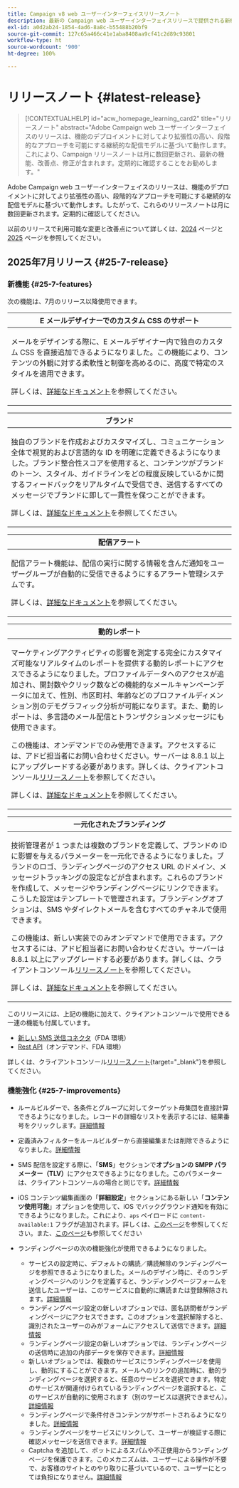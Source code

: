 ```yaml
---
title: Campaign v8 web ユーザーインターフェイスリリースノート
description: 最新の Campaign web ユーザーインターフェイスリリースで提供される新機能について説明します
exl-id: a0d2ab24-1854-4ad6-8a8c-b55488b20bf9
source-git-commit: 127c65a466c41e1aba8408aa9cf41c2d89c93801
workflow-type: ht
source-wordcount: '900'
ht-degree: 100%

---
```


# リリースノート {#latest-release}

>[!CONTEXTUALHELP]
>id="acw_homepage_learning_card2"
>title="リリースノート"
>abstract="Adobe Campaign web ユーザーインターフェイスのリリースは、機能のデプロイメントに対してより拡張性の高い、段階的なアプローチを可能にする継続的な配信モデルに基づいて動作します。これにより、Campaign リリースノートは月に数回更新され、最新の機能、改善点、修正が含まれます。定期的に確認することをお勧めします。"

Adobe Campaign web ユーザーインターフェイスのリリースは、機能のデプロイメントに対してより拡張性の高い、段階的なアプローチを可能にする継続的な配信モデルに基づいて動作します。したがって、これらのリリースノートは月に数回更新されます。定期的に確認してください。

以前のリリースで利用可能な変更と改善点について詳しくは、[2024](release-notes-24.md) ページと [2025](release-notes-25.md) ページを参照してください。

## 2025年7月リリース {#25-7-release}

### 新機能 {#25-7-features}

次の機能は、7月のリリース以降使用できます。

<!--table>
<thead>
<tr>
<th><strong>Multilingual email and SMS</strong><br/></th>
</tr>
</thead>
<tbody>
<tr>
<td>
<p>You can now send multiple email and SMS deliveries in different languages in Adobe Campaign Web UI. The multilingual delivery feature allows you to choose the default language of your delivery as well as the different languages in which the delivery can be sent. You can also preview these deliveries in the languages you have chosen.
</p>
<p>For Multilingual email, your server must be upgraded to 8.8.1 minimum. Refer to the Client Console <a href="https://experienceleague.adobe.com/docs/campaign/campaign-v8/releases/release-notes.html?lang=ja" target="_blank">release notes</a>.
<p>For more information, refer to the <a href="../email/edit-content.md#multilingual-delivery">detailed documentation</a>.</p>
</td>
</tr>
</tbody>
</table-->

<!--table>
<thead>
<tr>
<th><strong>Custom channel for API deliveries</strong><br/></th>
</tr>
</thead>
<tbody>
<tr>
<td>
<p>You can now, directly from Adobe Campaign Web UI, orchestrate and execute deliveries based on custom API channels. These deliveries can be standalone or part of a workflow. The configuration of the custom API channel is performed in the console.</p>
<p>For more information, refer to the detailed documentation.</p>
</td>
</tr>
</tbody>
</table-->

<table>
<thead>
<tr>
<th><strong>E メールデザイナーでのカスタム CSS のサポート</strong><br/></th>
</tr>
</thead>
<tbody>
<tr>
<td>
<p>メールをデザインする際に、E メールデザイナー内で独自のカスタム CSS を直接追加できるようになりました。この機能により、コンテンツの外観に対する柔軟性と制御を高めるのに、高度で特定のスタイルを適用できます。</p>
<p>詳しくは、<a href="../email/custom-css.md">詳細なドキュメント</a>を参照してください。</p>
</td>
</tr>
</tbody>
</table>

<table>
<thead>
<tr>
<th><strong>ブランド</strong><br/></th>
</tr>
</thead>
<tbody>
<tr>
<td>
<p>独自のブランドを作成およびカスタマイズし、コミュニケーション全体で視覚的および言語的な ID を明確に定義できるようになりました。ブランド整合性スコアを使用すると、コンテンツがブランドのトーン、スタイル、ガイドラインをどの程度反映しているかに関するフィードバックをリアルタイムで受信でき、送信するすべてのメッセージでブランドに即して一貫性を保つことができます。
</p>
<p>詳しくは、<a href="../content/brands.md">詳細なドキュメント</a>を参照してください。</p>
</td>
</tr>
</tbody>
</table>

<table>
<thead>
<tr>
<th><strong>配信アラート</strong><br/></th>
</tr>
</thead>
<tbody>
<tr>
<td>
<p>配信アラート機能は、配信の実行に関する情報を含んだ通知をユーザーグループが自動的に受信できるようにするアラート管理システムです。</p>
<p>詳しくは、<a href="../msg/delivery-alerting.md">詳細なドキュメント</a>を参照してください。</p>
</td>
</tr>
</tbody>
</table>

<!--table>
<thead>
<tr>
<th><strong>Landing pages improvements</strong><br/></th>
</tr>
</thead>
<tbody>
<tr>
<td>
<p>The following improvements to landing pages are now available:</p>
<ul>
    <li>You can now reference a default subscription/unsubscription landing page when configuring a service. When designing an email, if you define a link to that landing page, users submitting the landing page form are automatically subscribed to or unsubscribed from this service. <a href="../audience/manage-services.md#create-service">Read more</a></li>
    <li>A new option in the landing page configuration allows anonymous visitors to access the landing page. If you unselect this option, only identified users can access and submit the form. <a href="../landing-pages/create-lp.md#create-landing-page">Read more</a></li>
    <li>A new option in the landing page configuration allows to store additional internal data when the landing page is being submitted. <a href="../landing-pages/create-lp.md#create-landing-page">Read more</a></li>
    <li>A new option enables to use a landing page for several services, making it dynamic. When adding a link to an email, if you select a dynamic landing page, you can select any service. If you select a landing page that has a specific service associated, this service will be automatically used (you cannot select another one). <a href="../landing-pages/create-lp.md#define-actions-on-form-submission">Read more</a></li>
    <li>Conditional content is now supported in landing pages. <a href="../landing-pages/lp-content.md">Read more</a></li>
    <li>You can link a landing page to a service, and send a confirmation message when users validate it. <a href="../landing-pages/lp-content.md#lp-message">Read more</a></li>
    <li>You can add captcha to protect your landing page from spam and abuse caused by bots. This is non-intrusive for your customers since it does not require any interaction from them and is based on interactions with your site. <a href="../landing-pages/create-lp.md#captcha">Read more</a></li>
</ul>
</td>
</tr>
</tbody>
</table-->


<table>
<thead>
<tr>
<th><strong>動的レポート</strong><br/></th>
</tr>
</thead>
<tbody>
<tr>
<td>
<p>マーケティングアクティビティの影響を測定する完全にカスタマイズ可能なリアルタイムのレポートを提供する動的レポートにアクセスできるようになりました。プロファイルデータへのアクセスが追加され、開封数やクリック数などの機能的なメールキャンペーンデータに加えて、性別、市区町村、年齢などのプロファイルディメンション別のデモグラフィック分析が可能になります。また、動的レポートは、多言語のメール配信とトランザクションメッセージにも使用できます。</p>
<p>この機能は、オンデマンドでのみ使用できます。アクセスするには、アドビ担当者にお問い合わせください。サーバーは 8.8.1 以上にアップグレードする必要があります。詳しくは、クライアントコンソール<a href="https://experienceleague.adobe.com/docs/campaign/campaign-v8/releases/release-notes.html?lang=ja" target="_blank">リリースノート</a>を参照してください。
<p>詳しくは、<a href="../reporting/dynamic-reporting/get-started-reporting.md">詳細なドキュメント</a>を参照してください。</p>
</td>
</tr>
</tbody>
</table>

<table>
<thead>
<tr>
<th><strong>一元化されたブランディング</strong><br/></th>
</tr>
</thead>
<tbody>
<tr>
<td>
<p>技術管理者が 1 つまたは複数のブランドを定義して、ブランドの ID に影響を与えるパラメーターを一元化できるようになりました。ブランドのロゴ、ランディングページのアクセス URL のドメイン、メッセージトラッキングの設定などが含まれます。これらのブランドを作成して、メッセージやランディングページにリンクできます。こうした設定はテンプレートで管理されます。ブランディングオプションは、SMS やダイレクトメールを含むすべてのチャネルで使用できます。</p>
<p>この機能は、新しい実装でのみオンデマンドで使用できます。アクセスするには、アドビ担当者にお問い合わせください。サーバーは 8.8.1 以上にアップグレードする必要があります。詳しくは、クライアントコンソール<a href="https://experienceleague.adobe.com/docs/campaign/campaign-v8/releases/release-notes.html?lang=ja" target="_blank">リリースノート</a>を参照してください。
<p>詳しくは、<a href="../administration/branding/branding-gs.md">詳細なドキュメント</a>を参照してください。</p>
</td>
</tr>
</tbody>
</table>

このリリースには、上記の機能に加えて、クライアントコンソールで使用できる一連の機能も付属しています。

* [新しい SMS 送信コネクタ](https://experienceleague.adobe.com/docs/campaign/campaign-v8/send/sms/sms.html?lang=ja)（FDA 環境）
* [Rest API](https://experienceleague.adobe.com/docs/campaign/campaign-v8/developer/apis/get-started-apis.html?lang=ja)（オンデマンド、FDA 環境）

詳しくは、クライアントコンソール[リリースノート](https://experienceleague.adobe.com/docs/campaign/campaign-v8/releases/release-notes.html?lang=ja){target="_blank"}を参照してください。

<!--

### Features previously in Limited Availability {#25-7-limited} 

>[!AVAILABILITY]
>
>To benefit from these updates, your server must be upgrated to 8.8.1 mininum. Refer to the Client Console [release notes](https://experienceleague.adobe.com/docs/campaign/campaign-v8/releases/release-notes.html?lang=ja){target="_blank"}.

Previously released in Limited Availability, the following capabilities are now available to all environments (General Availability):

* **Multilingual delivery creation** - You can now send multiple email deliveries in different languages in Adobe Campaign Web User Interface. The Multilingual delivery feature allows you to choose the default language of your delivery as well as the different languages in which the delivery can be sent. You can also preview these deliveries in the languages you have chosen. [Read more](../email/edit-content.md#multilingual-delivery).


* **Visual fragments** - You can now create, use and archive content fragments. Visual fragments are pre-defined visual blocks that you can reuse across multiple email deliveries, or in content templates. [Learn more](https://experienceleague.adobe.com/docs/campaign-web/v8/content/manage-reusable-content/fragments/fragments.html?lang=ja){target="_blank"}

* **Delivery alerting** - The Delivery alerting feature is an alert management system that enables a group of users to automatically receive notifications containing information on the execution of their deliveries. [Read more](../msg/delivery-alerting.md)


* **Landing pages improvements** - The following improvements to landing pages are now available:

    * You can now reference a default subscription/unsubscription landing page when configuring a service. When designing an email, if you define a link to that landing page, users submitting the landing page form are automatically subscribed to or unsubscribed from this service. [Read more](../audience/manage-services.md#create-service)
    * A new option in the landing page configuration allows anonymous visitors to access the landing page. If you unselect this option, only identified users can access and submit the form. [Read more](../landing-pages/create-lp.md#create-landing-page)
    * A new option in the landing page configuration allows to store additional internal data when the landing page is being submitted. [Read more](../landing-pages/create-lp.md#create-landing-page)
    * A new option enables to use a landing page for several services, making it dynamic. When adding a link to an email, if you select a dynamic landing page, you can select any service. If you select a landing page that has a specific service associated, this service will be automatically used (you cannot select another one). [Read more](../landing-pages/create-lp.md#define-actions-on-form-submission)
    * Conditional content is now supported in landing pages. [Read more](../landing-pages/lp-content.md)
    * You can link a landing page to a service, and send a confirmation message when users validate it. [Learn more](../landing-pages/lp-content.md#lp-message)
    * You can add captcha to protect your landing page from spam and abuse caused by bots. This is non-intrusive for your customers since it does not require any interaction from them and is based on interactions with your site. [Learn more](../landing-pages/create-lp.md#captcha)

Previously released in Limited Availability, the following capabilities are now available **on demand**:

* **Dynamic Reporting** - You can now access Dynamic Reporting which provides fully customizable and real-time reports to measure the impact of your marketing activities. It adds access to profile data, enabling demographic analysis by profile dimensions such as gender, city and age in addition to functional email campaign data like opens and clicks. Dynamic reporting is also available for multilingual email deliveries and transactional messages. [Read more](../reporting/dynamic-reporting/get-started-reporting.md)

* **Centralized Branding** -  Your technical administrators can now define one or several brands to centralize the parameters that affect a brand's identity. This includes the brand logo, the domain of the landing pages' access URL, or message tracking settings. You can create these brands and link them to messages or landing pages. This configuration is managed in templates. Branding options are available for all channels, including SMS and Direct mail. [Read more](../administration/branding/branding-gs.md){target="_blank"}

    >[!NOTE]
    >
    >This feature is only available for new implementations.

In addition to the features listed above, this release also comes with a set of functionalities available in the Client Console:

* [New SMS sending connector](https://experienceleague.adobe.com/docs/campaign/campaign-v8/send/sms/sms.html?lang=ja) (FDA environments)
* [Rest APIs](https://experienceleague.adobe.com/docs/campaign/campaign-v8/developer/apis/get-started-apis.html?lang=ja) (on demand, FDA environments)

Refer to the Client Console [release notes](https://experienceleague.adobe.com/docs/campaign/campaign-v8/releases/release-notes.html?lang=ja){target="_blank"}.

-->

### 機能強化 {#25-7-improvements}

* ルールビルダーで、各条件とグループに対してターゲット母集団を直接計算できるようになりました。レコードの詳細なリストを表示するには、結果番号をクリックします。[詳細情報](../query/build-query.md#validate-query)

* 定義済みフィルターをルールビルダーから直接編集または削除できるようになりました。[詳細情報](../get-started/predefined-filters.md#manage-predefined-filter)

* SMS 配信を設定する際に、「**SMS**」セクションで&#x200B;**オプションの SMPP パラメーター（TLV）**&#x200B;にアクセスできるようになりました。このパラメーターは、クライアントコンソールの場合と同じです。[詳細情報](../advanced-settings/delivery-settings.md#sms-tab)

* iOS コンテンツ編集画面の「**詳細設定**」セクションにある新しい「**コンテンツ使用可能**」オプションを使用して、iOS でバックグラウンド通知を有効にできるようになりました。これにより、`aps` ペイロードに `content-available:1` フラグが追加されます。詳しくは、[このページ](../push/content-push.md)を参照してください。また、[このページ](../push/rich-push-ios.md)も参照してください

* ランディングページの次の機能強化が使用できるようになりました。

   * サービスの設定時に、デフォルトの購読／購読解除のランディングページを参照できるようになりました。メールのデザイン時に、そのランディングページへのリンクを定義すると、ランディングページフォームを送信したユーザーは、このサービスに自動的に購読または登録解除されます。[詳細情報](../audience/manage-services.md#create-service)
   * ランディングページ設定の新しいオプションでは、匿名訪問者がランディングページにアクセスできます。このオプションを選択解除すると、識別されたユーザーのみがフォームにアクセスして送信できます。[詳細情報](../landing-pages/create-lp.md#create-landing-page)
   * ランディングページ設定の新しいオプションでは、ランディングページの送信時に追加の内部データを保存できます。[詳細情報](../landing-pages/create-lp.md#create-landing-page)
   * 新しいオプションでは、複数のサービスにランディングページを使用し、動的にすることができます。メールへのリンクの追加時に、動的ランディングページを選択すると、任意のサービスを選択できます。特定のサービスが関連付けられているランディングページを選択すると、このサービスが自動的に使用されます（別のサービスは選択できません）。[詳細情報](../landing-pages/create-lp.md#define-actions-on-form-submission)
   * ランディングページで条件付きコンテンツがサポートされるようになりました。[詳細情報](../landing-pages/lp-content.md)
   * ランディングページをサービスにリンクして、ユーザーが検証する際に確認メッセージを送信できます。[詳細情報](../landing-pages/lp-content.md#lp-message)
   * Captcha を追加して、ボットによるスパムや不正使用からランディングページを保護できます。このメカニズムは、ユーザーによる操作が不要で、お客様のサイトとのやり取りに基づいているので、ユーザーにとっては負担になりません。[詳細情報](../landing-pages/create-lp.md#captcha)

